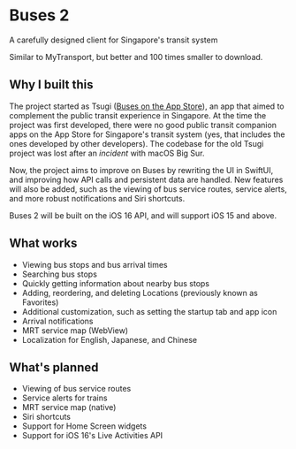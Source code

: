 # Buses 2
A carefully designed client for Singapore's transit system

Similar to MyTransport, but better and 100 times smaller to download.

## Why I built this
The project started as Tsugi ([Buses on the App Store](https://apps.apple.com/us/app/buses-for-singapore-transit/id1423653146)), an app that aimed to complement the public transit experience in Singapore. At the time the project was first developed, there were no good public transit companion apps on the App Store for Singapore's transit system (yes, that includes the ones developed by other developers). The codebase for the old Tsugi project was lost after an *incident* with macOS Big Sur.

Now, the project aims to improve on Buses by rewriting the UI in SwiftUI, and improving how API calls and persistent data are handled. New features will also be added, such as the viewing of bus service routes, service alerts, and more robust notifications and Siri shortcuts.

Buses 2 will be built on the iOS 16 API, and will support iOS 15 and above.

## What works
- Viewing bus stops and bus arrival times
- Searching bus stops
- Quickly getting information about nearby bus stops
- Adding, reordering, and deleting Locations (previously known as Favorites)
- Additional customization, such as setting the startup tab and app icon
- Arrival notifications
- MRT service map (WebView)
- Localization for English, Japanese, and Chinese

## What's planned
- Viewing of bus service routes
- Service alerts for trains
- MRT service map (native)
- Siri shortcuts
- Support for Home Screen widgets
- Support for iOS 16's Live Activities API
